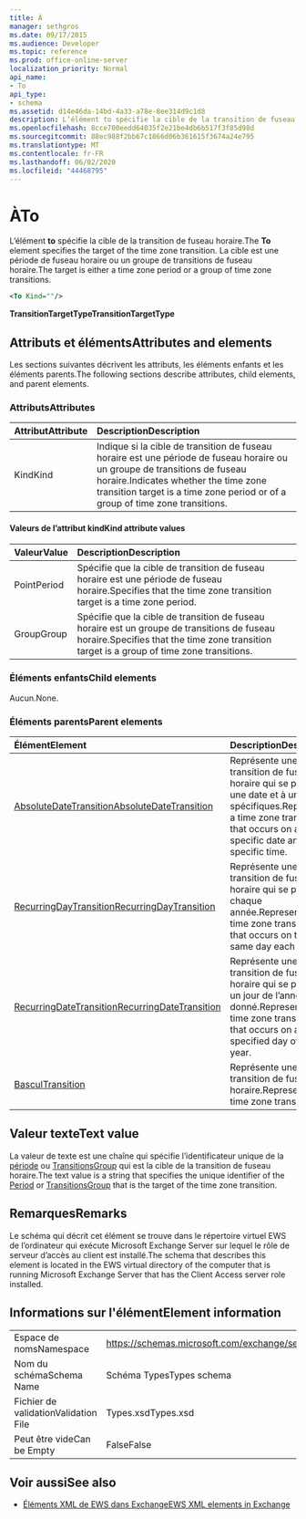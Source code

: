 ```yaml
---
title: À
manager: sethgros
ms.date: 09/17/2015
ms.audience: Developer
ms.topic: reference
ms.prod: office-online-server
localization_priority: Normal
api_name:
- To
api_type:
- schema
ms.assetid: d14e46da-14bd-4a33-a78e-8ee314d9c1d8
description: L’élément to spécifie la cible de la transition de fuseau horaire. La cible est une période de fuseau horaire ou un groupe de transitions de fuseau horaire.
ms.openlocfilehash: 8cce700eedd64035f2e21be4db6b517f3f85d98d
ms.sourcegitcommit: 88ec988f2bb67c1866d06b361615f3674a24e795
ms.translationtype: MT
ms.contentlocale: fr-FR
ms.lasthandoff: 06/02/2020
ms.locfileid: "44468795"
---
```

# <a name="to"></a><span data-ttu-id="187ac-104">À</span><span class="sxs-lookup"><span data-stu-id="187ac-104">To</span></span>

<span data-ttu-id="187ac-105">L’élément **to** spécifie la cible de la transition de fuseau horaire.</span><span class="sxs-lookup"><span data-stu-id="187ac-105">The **To** element specifies the target of the time zone transition.</span></span> <span data-ttu-id="187ac-106">La cible est une période de fuseau horaire ou un groupe de transitions de fuseau horaire.</span><span class="sxs-lookup"><span data-stu-id="187ac-106">The target is either a time zone period or a group of time zone transitions.</span></span> 
  
```xml
<To Kind=""/>
```

 <span data-ttu-id="187ac-107">**TransitionTargetType**</span><span class="sxs-lookup"><span data-stu-id="187ac-107">**TransitionTargetType**</span></span>
## <a name="attributes-and-elements"></a><span data-ttu-id="187ac-108">Attributs et éléments</span><span class="sxs-lookup"><span data-stu-id="187ac-108">Attributes and elements</span></span>

<span data-ttu-id="187ac-109">Les sections suivantes décrivent les attributs, les éléments enfants et les éléments parents.</span><span class="sxs-lookup"><span data-stu-id="187ac-109">The following sections describe attributes, child elements, and parent elements.</span></span>
  
### <a name="attributes"></a><span data-ttu-id="187ac-110">Attributs</span><span class="sxs-lookup"><span data-stu-id="187ac-110">Attributes</span></span>

|<span data-ttu-id="187ac-111">**Attribut**</span><span class="sxs-lookup"><span data-stu-id="187ac-111">**Attribute**</span></span>|<span data-ttu-id="187ac-112">**Description**</span><span class="sxs-lookup"><span data-stu-id="187ac-112">**Description**</span></span>|
|:-----|:-----|
|<span data-ttu-id="187ac-113">Kind</span><span class="sxs-lookup"><span data-stu-id="187ac-113">Kind</span></span>  <br/> |<span data-ttu-id="187ac-114">Indique si la cible de transition de fuseau horaire est une période de fuseau horaire ou un groupe de transitions de fuseau horaire.</span><span class="sxs-lookup"><span data-stu-id="187ac-114">Indicates whether the time zone transition target is a time zone period or of a group of time zone transitions.</span></span>  <br/> |
   
#### <a name="kind-attribute-values"></a><span data-ttu-id="187ac-115">Valeurs de l’attribut kind</span><span class="sxs-lookup"><span data-stu-id="187ac-115">Kind attribute values</span></span>

|<span data-ttu-id="187ac-116">**Valeur**</span><span class="sxs-lookup"><span data-stu-id="187ac-116">**Value**</span></span>|<span data-ttu-id="187ac-117">**Description**</span><span class="sxs-lookup"><span data-stu-id="187ac-117">**Description**</span></span>|
|:-----|:-----|
|<span data-ttu-id="187ac-118">Point</span><span class="sxs-lookup"><span data-stu-id="187ac-118">Period</span></span>  <br/> |<span data-ttu-id="187ac-119">Spécifie que la cible de transition de fuseau horaire est une période de fuseau horaire.</span><span class="sxs-lookup"><span data-stu-id="187ac-119">Specifies that the time zone transition target is a time zone period.</span></span>  <br/> |
|<span data-ttu-id="187ac-120">Group</span><span class="sxs-lookup"><span data-stu-id="187ac-120">Group</span></span>  <br/> |<span data-ttu-id="187ac-121">Spécifie que la cible de transition de fuseau horaire est un groupe de transitions de fuseau horaire.</span><span class="sxs-lookup"><span data-stu-id="187ac-121">Specifies that the time zone transition target is a group of time zone transitions.</span></span>  <br/> |
   
### <a name="child-elements"></a><span data-ttu-id="187ac-122">Éléments enfants</span><span class="sxs-lookup"><span data-stu-id="187ac-122">Child elements</span></span>

<span data-ttu-id="187ac-123">Aucun.</span><span class="sxs-lookup"><span data-stu-id="187ac-123">None.</span></span>
  
### <a name="parent-elements"></a><span data-ttu-id="187ac-124">Éléments parents</span><span class="sxs-lookup"><span data-stu-id="187ac-124">Parent elements</span></span>

|<span data-ttu-id="187ac-125">**Élément**</span><span class="sxs-lookup"><span data-stu-id="187ac-125">**Element**</span></span>|<span data-ttu-id="187ac-126">**Description**</span><span class="sxs-lookup"><span data-stu-id="187ac-126">**Description**</span></span>|
|:-----|:-----|
|[<span data-ttu-id="187ac-127">AbsoluteDateTransition</span><span class="sxs-lookup"><span data-stu-id="187ac-127">AbsoluteDateTransition</span></span>](absolutedatetransition.md) <br/> |<span data-ttu-id="187ac-128">Représente une transition de fuseau horaire qui se produit à une date et à une heure spécifiques.</span><span class="sxs-lookup"><span data-stu-id="187ac-128">Represents a time zone transition that occurs on a specific date and at a specific time.</span></span>  <br/> |
|[<span data-ttu-id="187ac-129">RecurringDayTransition</span><span class="sxs-lookup"><span data-stu-id="187ac-129">RecurringDayTransition</span></span>](recurringdaytransition.md) <br/> |<span data-ttu-id="187ac-130">Représente une transition de fuseau horaire qui se produit chaque année.</span><span class="sxs-lookup"><span data-stu-id="187ac-130">Represents a time zone transition that occurs on the same day each year.</span></span>  <br/> |
|[<span data-ttu-id="187ac-131">RecurringDateTransition</span><span class="sxs-lookup"><span data-stu-id="187ac-131">RecurringDateTransition</span></span>](recurringdatetransition.md) <br/> |<span data-ttu-id="187ac-132">Représente une transition de fuseau horaire qui se produit un jour de l’année donné.</span><span class="sxs-lookup"><span data-stu-id="187ac-132">Represents a time zone transition that occurs on a specified day of the year.</span></span>  <br/> |
|[<span data-ttu-id="187ac-133">Bascul</span><span class="sxs-lookup"><span data-stu-id="187ac-133">Transition</span></span>](transition.md) <br/> |<span data-ttu-id="187ac-134">Représente une transition de fuseau horaire.</span><span class="sxs-lookup"><span data-stu-id="187ac-134">Represents a time zone transition.</span></span>  <br/> |
   
## <a name="text-value"></a><span data-ttu-id="187ac-135">Valeur texte</span><span class="sxs-lookup"><span data-stu-id="187ac-135">Text value</span></span>

<span data-ttu-id="187ac-136">La valeur de texte est une chaîne qui spécifie l’identificateur unique de la [période](period.md) ou [TransitionsGroup](transitionsgroup.md) qui est la cible de la transition de fuseau horaire.</span><span class="sxs-lookup"><span data-stu-id="187ac-136">The text value is a string that specifies the unique identifier of the [Period](period.md) or [TransitionsGroup](transitionsgroup.md) that is the target of the time zone transition.</span></span> 
  
## <a name="remarks"></a><span data-ttu-id="187ac-137">Remarques</span><span class="sxs-lookup"><span data-stu-id="187ac-137">Remarks</span></span>

<span data-ttu-id="187ac-138">Le schéma qui décrit cet élément se trouve dans le répertoire virtuel EWS de l’ordinateur qui exécute Microsoft Exchange Server sur lequel le rôle de serveur d’accès au client est installé.</span><span class="sxs-lookup"><span data-stu-id="187ac-138">The schema that describes this element is located in the EWS virtual directory of the computer that is running Microsoft Exchange Server that has the Client Access server role installed.</span></span>
  
## <a name="element-information"></a><span data-ttu-id="187ac-139">Informations sur l'élément</span><span class="sxs-lookup"><span data-stu-id="187ac-139">Element information</span></span>

|||
|:-----|:-----|
|<span data-ttu-id="187ac-140">Espace de noms</span><span class="sxs-lookup"><span data-stu-id="187ac-140">Namespace</span></span>  <br/> |https://schemas.microsoft.com/exchange/services/2006/types  <br/> |
|<span data-ttu-id="187ac-141">Nom du schéma</span><span class="sxs-lookup"><span data-stu-id="187ac-141">Schema Name</span></span>  <br/> |<span data-ttu-id="187ac-142">Schéma Types</span><span class="sxs-lookup"><span data-stu-id="187ac-142">Types schema</span></span>  <br/> |
|<span data-ttu-id="187ac-143">Fichier de validation</span><span class="sxs-lookup"><span data-stu-id="187ac-143">Validation File</span></span>  <br/> |<span data-ttu-id="187ac-144">Types.xsd</span><span class="sxs-lookup"><span data-stu-id="187ac-144">Types.xsd</span></span>  <br/> |
|<span data-ttu-id="187ac-145">Peut être vide</span><span class="sxs-lookup"><span data-stu-id="187ac-145">Can be Empty</span></span>  <br/> |<span data-ttu-id="187ac-146">False</span><span class="sxs-lookup"><span data-stu-id="187ac-146">False</span></span>  <br/> |
   
## <a name="see-also"></a><span data-ttu-id="187ac-147">Voir aussi</span><span class="sxs-lookup"><span data-stu-id="187ac-147">See also</span></span>



- [<span data-ttu-id="187ac-148">Éléments XML de EWS dans Exchange</span><span class="sxs-lookup"><span data-stu-id="187ac-148">EWS XML elements in Exchange</span></span>](ews-xml-elements-in-exchange.md)

